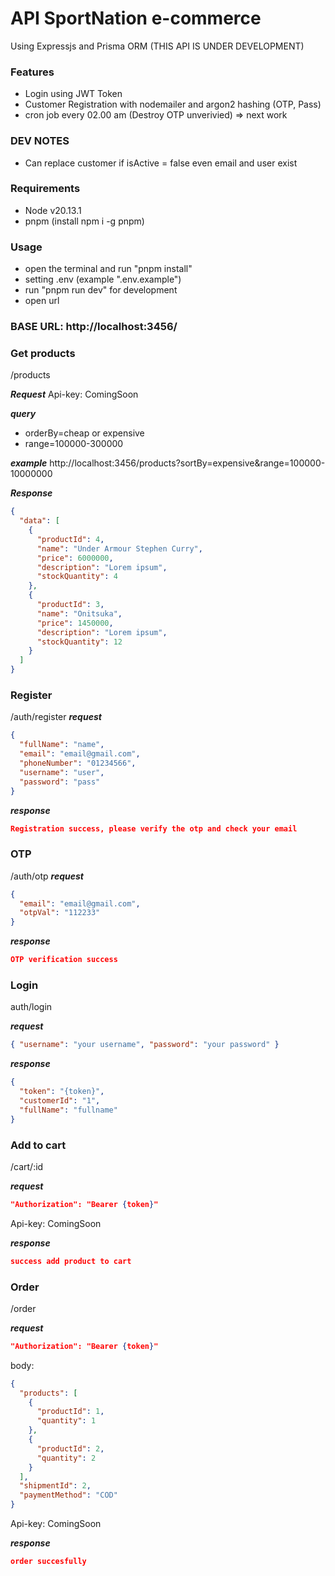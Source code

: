 # API SportNation e-commerce

Using Expressjs and Prisma ORM (THIS API IS UNDER DEVELOPMENT)

### Features

- Login using JWT Token
- Customer Registration with nodemailer and argon2 hashing (OTP, Pass)
- cron job every 02.00 am (Destroy OTP unverivied) => next work

### DEV NOTES

- Can replace customer if isActive = false even email and user exist

### Requirements

- Node v20.13.1
- pnpm (install npm i -g pnpm)

### Usage

- open the terminal and run "pnpm install"
- setting .env (example ".env.example")
- run "pnpm run dev" for development
- open url

### BASE URL: http://localhost:3456/

### Get products

/products

**_Request_**
Api-key: ComingSoon

**_query_**

- orderBy=cheap or expensive
- range=100000-300000

**_example_**
http://localhost:3456/products?sortBy=expensive&range=100000-10000000

**_Response_**

```json
{
  "data": [
    {
      "productId": 4,
      "name": "Under Armour Stephen Curry",
      "price": 6000000,
      "description": "Lorem ipsum",
      "stockQuantity": 4
    },
    {
      "productId": 3,
      "name": "Onitsuka",
      "price": 1450000,
      "description": "Lorem ipsum",
      "stockQuantity": 12
    }
  ]
}
```

### Register

/auth/register
**_request_**

```json
{
  "fullName": "name",
  "email": "email@gmail.com",
  "phoneNumber": "01234566",
  "username": "user",
  "password": "pass"
}
```

**_response_**

```json
Registration success, please verify the otp and check your email
```

### OTP

/auth/otp
**_request_**

```json
{
  "email": "email@gmail.com",
  "otpVal": "112233"
}
```

**_response_**

```json
OTP verification success
```

### Login

auth/login

**_request_**

```json
{ "username": "your username", "password": "your password" }
```

**_response_**

```json
{
  "token": "{token}",
  "customerId": "1",
  "fullName": "fullname"
}
```

### Add to cart

/cart/:id

**_request_**

```json
"Authorization": "Bearer {token}"
```

Api-key: ComingSoon

**_response_**

```json
success add product to cart
```

### Order

/order

**_request_**

```json
"Authorization": "Bearer {token}"
```

body:

```json
{
  "products": [
    {
      "productId": 1,
      "quantity": 1
    },
    {
      "productId": 2,
      "quantity": 2
    }
  ],
  "shipmentId": 2,
  "paymentMethod": "COD"
}
```

Api-key: ComingSoon

**_response_**

```json
order succesfully
```

